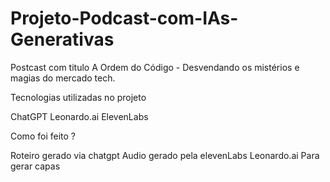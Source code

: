# Projeto-Podcast-com-IAs-Generativas

Postcast com titulo A Ordem do Código - Desvendando os mistérios e magias do mercado tech.

 Tecnologias utilizadas no projeto
 
ChatGPT
Leonardo.ai
ElevenLabs

Como foi feito ?

Roteiro gerado via chatgpt
Audio gerado pela elevenLabs
Leonardo.ai Para gerar capas
